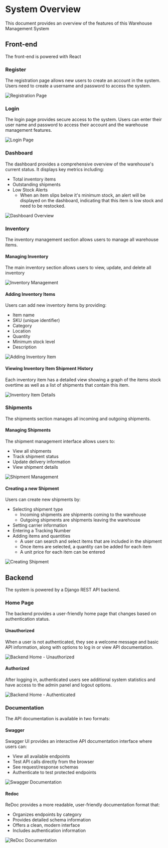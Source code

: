 # System Overview

This document provides an overview of the features of this Warehouse Management System

## Front-end

The front-end is powered with React

### Register

The registration page allows new users to create an account in the system. Users need to create a username and  password to access the system.

![Registration Page](screenshots/register.png)

### Login

The login page provides secure access to the system. Users can enter their user name and password to access their account and the warehouse management features.

![Login Page](screenshots/login.png)

### Dashboard

The dashboard provides a comprehensive overview of the warehouse's current status. It displays key metrics including:
- Total inventory items
- Outstanding shipments
- Low Stock Alerts
    - When an item slips below it's minimum stock, an alert will be displayed on the dashboard, indicating that this item is low stock and need to be restocked.

![Dashboard Overview](screenshots/dashboard.png)

### Inventory

The inventory management section allows users to manage all warehouse items.

#### Managing Inventory

The main inventory section allows users to view, update, and delete all inventory

![Inventory Management](screenshots/inventory/inventory.png)

#### Adding Inventory Items

Users can add new inventory items by providing:
- Item name
- SKU (unique identifier)
- Category
- Location
- Quantity
- Minimum stock level
- Description

![Adding Inventory Item](screenshots/inventory/add_inventory_item.png)

#### Viewing Inventory Item Shipment History

Each inventory item has a detailed view showing a graph of the items stock overtime as well as a list of shipments that contain this item.

![Inventory Item Details](screenshots/inventory/inventory_item_shipment_history.png)

### Shipments

The shipments section manages all incoming and outgoing shipments.

#### Managing Shipments

The shipment management interface allows users to:
- View all shipments
- Track shipment status
- Update delivery information
- View shipment details

![Shipment Management](screenshots/shipments/shipments.png)

#### Creating a new Shipment

Users can create new shipments by:
- Selecting shipment type
    - Incoming shipments are shipments coming to the warehouse
    - Outgoing shipments are shipments leaving the warehouse
- Setting carrier information
- Entering a Tracking Number
- Adding items and quantities
    - A user can search and select items that are included in the shipment
    - Once items are selected, a quantity can be added for each item
    - A unit price for each item can be entered

![Creating Shipment](screenshots/shipments/create_shipment.png)

## Backend

The system is powered by a Django REST API backend.

### Home Page

The backend provides a user-friendly home page that changes based on authentication status.

#### Unauthorized

When a user is not authenticated, they see a welcome message and basic API information, along with options to log in or view API documentation.

![Backend Home - Unauthorized](screenshots/backend/backend_home_unauthorized.png)

#### Authorized

After logging in, authenticated users see additional system statistics and have access to the admin panel and logout options.

![Backend Home - Authenticated](screenshots/backend/backend_home_authenticated.png)

### Documentation

The API documentation is available in two formats:

#### Swagger

Swagger UI provides an interactive API documentation interface where users can:
- View all available endpoints
- Test API calls directly from the browser
- See request/response schemas
- Authenticate to test protected endpoints

![Swagger Documentation](screenshots/backend/backend_swagger.png)

#### Redoc

ReDoc provides a more readable, user-friendly documentation format that:
- Organizes endpoints by category
- Provides detailed schema information
- Offers a clean, modern interface
- Includes authentication information

![ReDoc Documentation](screenshots/backend/redoc.png)